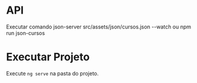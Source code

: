 # API

Executar comando json-server src/assets/json/cursos.json --watch ou npm run json-cursos

# Executar Projeto

Execute `ng serve` na pasta do projeto.
